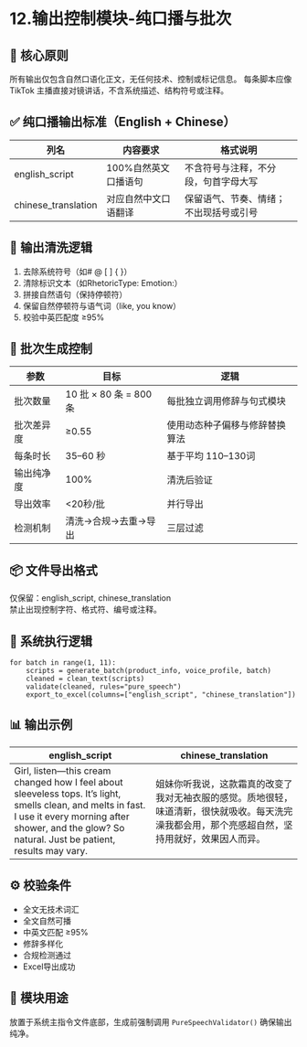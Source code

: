 # 12.输出控制模块-纯口播与批次

## 🎯 核心原则
所有输出仅包含自然口语化正文，无任何技术、控制或标记信息。
每条脚本应像 TikTok 主播直接对镜讲话，不含系统描述、结构符号或注释。

## ✅ 纯口播输出标准（English + Chinese）
| 列名 | 内容要求 | 格式说明 |
|------|------------|-----------|
| english_script | 100%自然英文口播语句 | 不含符号与注释，不分段，句首字母大写 |
| chinese_translation | 对应自然中文口语翻译 | 保留语气、节奏、情绪；不出现括号或引号 |

## 🧩 输出清洗逻辑
1. 去除系统符号（如# @ [ ] { }）  
2. 清除标识文本（如RhetoricType: Emotion:）  
3. 拼接自然语句（保持停顿符）  
4. 保留自然停顿符与语气词（like, you know）  
5. 校验中英匹配度 ≥95%  

## 🔄 批次生成控制
| 参数 | 目标 | 逻辑 |
|------|------|------|
| 批次数量 | 10 批 × 80 条 = 800 条 | 每批独立调用修辞与句式模块 |
| 批次差异度 | ≥0.55 | 使用动态种子偏移与修辞替换算法 |
| 每条时长 | 35–60 秒 | 基于平均 110–130词 |
| 输出纯净度 | 100% | 清洗后验证 |
| 导出效率 | <20秒/批 | 并行导出 |
| 检测机制 | 清洗→合规→去重→导出 | 三层过滤 |

## 📦 文件导出格式
仅保留：english_script, chinese_translation  
禁止出现控制字符、格式符、编号或注释。

## 🧠 系统执行逻辑
```
for batch in range(1, 11):
    scripts = generate_batch(product_info, voice_profile, batch)
    cleaned = clean_text(scripts)
    validate(cleaned, rules="pure_speech")
    export_to_excel(columns=["english_script", "chinese_translation"])
```

## 📊 输出示例
| english_script | chinese_translation |
|----------------|--------------------|
| Girl, listen—this cream changed how I feel about sleeveless tops. It’s light, smells clean, and melts in fast. I use it every morning after shower, and the glow? So natural. Just be patient, results may vary. | 姐妹你听我说，这款霜真的改变了我对无袖衣服的感觉。质地很轻，味道清新，很快就吸收。每天洗完澡我都会用，那个亮感超自然，坚持用就好，效果因人而异。 |

## ⚙️ 校验条件
- 全文无技术词汇  
- 全文自然可播  
- 中英文匹配 ≥95%  
- 修辞多样化  
- 合规检测通过  
- Excel导出成功

## 🧩 模块用途
放置于系统主指令文件底部，生成前强制调用 `PureSpeechValidator()` 确保输出纯净。
